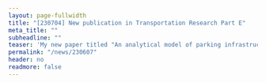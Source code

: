 ```yaml
---
layout: page-fullwidth
title: "[230704] New publication in Transportation Research Part E"
meta_title: ""
subheadline: ""
teaser: 'My new paper titled "An analytical model of parking infrastructure and fleet size optimization for Shared Autonomous Vehicles" has been published in Transportation Research Part E: Logistics and Transportation Review.'
permalink: "/news/230607"
header: no
readmore: false
---
```


